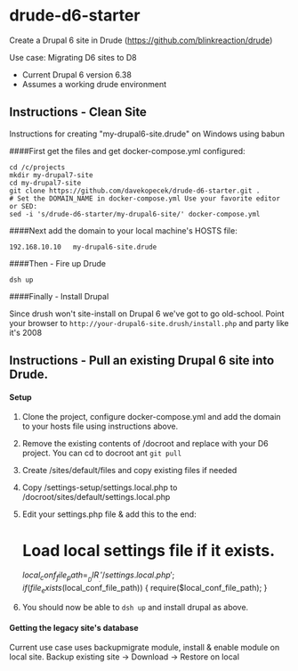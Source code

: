 # drude-d6-starter
Create a Drupal 6 site in Drude (https://github.com/blinkreaction/drude)

Use case: Migrating D6 sites to D8

- Current Drupal 6 version 6.38
- Assumes a working drude environment

## Instructions - Clean Site
Instructions for creating "my-drupal6-site.drude" on Windows using babun

####First get the files and get docker-compose.yml configured:

    cd /c/projects
    mkdir my-drupal7-site
    cd my-drupal7-site
    git clone https://github.com/davekopecek/drude-d6-starter.git .
    # Set the DOMAIN_NAME in docker-compose.yml Use your favorite editor or SED:
    sed -i 's/drude-d6-starter/my-drupal6-site/' docker-compose.yml

####Next add the domain to your local machine's HOSTS file:

    192.168.10.10   my-drupal6-site.drude

####Then - Fire up Drude 

    dsh up

####Finally - Install Drupal

Since drush won't site-install on Drupal 6 we've got to go old-school.  Point your browser to `http://your-drupal6-site.drush/install.php` and party like it's 2008

## Instructions - Pull an existing Drupal 6 site into Drude.

#### Setup

1. Clone the project, configure docker-compose.yml and add the domain to your hosts file using instructions above.
2. Remove the existing contents of /docroot and replace with your D6 project. You can cd to docroot ant `git pull` 
3. Create /sites/default/files and copy existing files if needed
2. Copy /settings-setup/settings.local.php to /docroot/sites/default/settings.local.php
3. Edit your settings.php file & add this to the end:


    # Load local settings file if it exists.
    $local_conf_file_path = __DIR__ . '/settings.local.php';
    if (file_exists($local_conf_file_path)) {
      require($local_conf_file_path);
    }
 
4. You should now be able to `dsh up` and install drupal as above. 
 
#### Getting the legacy site's database 

Current use case uses backupmigrate module, install & enable module on local site. Backup existing site -> Download -> Restore on local

 


